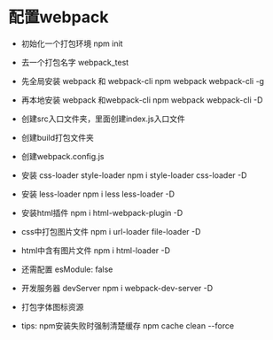 # 配置webpack
+ 初始化一个打包环境                    npm init  
+ 去一个打包名字 webpack_test
+ 先全局安装 webpack 和 webpack-cli           npm webpack webpack-cli -g
+ 再本地安装 webpack 和webpack-cli              npm webpack webpack-cli -D
+ 创建src入口文件夹，里面创建index.js入口文件
+ 创建build打包文件夹
+ 创建webpack.config.js  
+ 安装 css-loader style-loader                  npm i style-loader css-loader -D
+ 安装 less-loader                              npm i less less-loader -D
+ 安装html插件                                  npm i html-webpack-plugin -D
+ css中打包图片文件                              npm i url-loader file-loader -D                      
+ html中含有图片文件                             npm i html-loader -D  
+ 还需配置 esModule: false
+ 开发服务器 devServer                           npm i webpack-dev-server -D


+ 打包字体图标资源



+ tips: npm安装失败时强制清楚缓存  npm cache clean --force